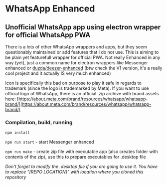 # WhatsApp Enhanced
## Unofficial WhatsApp app using electron wrapper for official WhatsApp PWA

There is a lots of other WhatsApp wrappers and apps, but they seem questionably maintained or add 
features that I do not use. This is aiming to be plain yet featurefull wrapper for official PWA.
Not really Enhanced in any way (yet), just a common name for electron wrappers like Messenger enhanced or
[duzda/deezer-enhanced](https://github.com/duzda/deezer-enhanced) (btw check the V1 version, it's a really cool project and it actually IS very much enhanced)

Icon is specifically this bad on purpose to play it safe in regards to trademark (since the logo is trademarked by Meta). If you want to use official logo of WhatsApp, there is an official .zip archive with brand assets here:
[https://about.meta.com/brand/resources/whatsapp/whatsapp-brand/](https://about.meta.com/brand/resources/whatsapp/whatsapp-brand/)

### Compilation, build, running
`npm install`

`npm run start` - start Messenger enhanced

`npm run make` - create zip file with executable app (also creates folder with contents of the zip), use this to prepare executables for .desktop file

*Don't forget to modify the .desktop file if you are going to use it. You have to replace "[REPO LOCATION]" with location where you cloned this repository*
